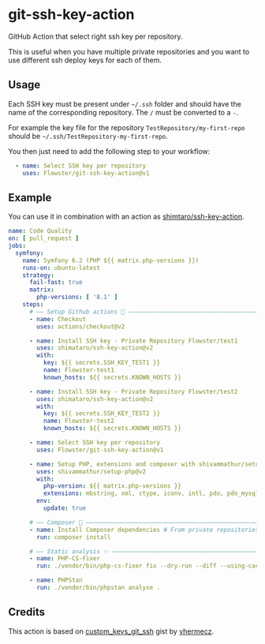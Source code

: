 # git-ssh-key-action
GitHub Action that select right ssh key per repository.

This is useful when you have multiple private repositories and you want to use different ssh deploy keys for each of them.

## Usage

Each SSH key must be present under `~/.ssh` folder and should have the name of the corresponding repository. The `/` must be converted to a `-`.

For example the key file for the repository `TestRepository/my-first-repo` should be `~/.ssh/TestRepository-my-first-repo`.  

You then just need to add the following step to your workflow:

```yaml
  - name: Select SSH key per repository
    uses: Flowster/git-ssh-key-action@v1
```

## Example

You can use it in combination with an action as [shimtaro/ssh-key-action](https://github.com/shimataro/ssh-key-action).

```yaml
name: Code Quality
on: [ pull_request ]
jobs:
  symfony:
    name: Symfony 6.2 (PHP ${{ matrix.php-versions }})
    runs-on: ubuntu-latest
    strategy:
      fail-fast: true
      matrix:
        php-versions: [ '8.1' ]
    steps:
      # —— Setup Github actions 🐙 —————————————————————————————————————————————
      - name: Checkout
        uses: actions/checkout@v2

      - name: Install SSH key - Private Repository Flowster/test1
        uses: shimataro/ssh-key-action@v2
        with:
          key: ${{ secrets.SSH_KEY_TEST1 }}
          name: Flowster-test1
          known_hosts: ${{ secrets.KNOWN_HOSTS }}

      - name: Install SSH key - Private Repository Flowster/test2
        uses: shimataro/ssh-key-action@v2
        with:
          key: ${{ secrets.SSH_KEY_TEST2 }}
          name: Flowster-test2
          known_hosts: ${{ secrets.KNOWN_HOSTS }}

      - name: Select SSH key per repository
        uses: Flowster/git-ssh-key-action@v1

      - name: Setup PHP, extensions and composer with shivammathur/setup-php
        uses: shivammathur/setup-php@v2
        with:
          php-version: ${{ matrix.php-versions }}
          extensions: mbstring, xml, ctype, iconv, intl, pdo, pdo_mysql, dom, filter, gd, iconv, json, mbstring
        env:
          update: true

      # —— Composer 🧙‍️ —————————————————————————————————————————————————————————
      - name: Install Composer dependencies # From private repositories
        run: composer install

      # —— Static analysis ✨ —————————————————————————————————————————————————
      - name: PHP-CS-Fixer
        run: ./vendor/bin/php-cs-fixer fix --dry-run --diff --using-cache=no

      - name: PHPStan
        run: ./vendor/bin/phpstan analyse .
```

## Credits

This action is based on [custom_keys_git_ssh](https://gist.github.com/vhermecz/4e2ae9468f2ff7532bf3f8155ac95c74) gist by [vhermecz](https://gist.github.com/vhermecz).